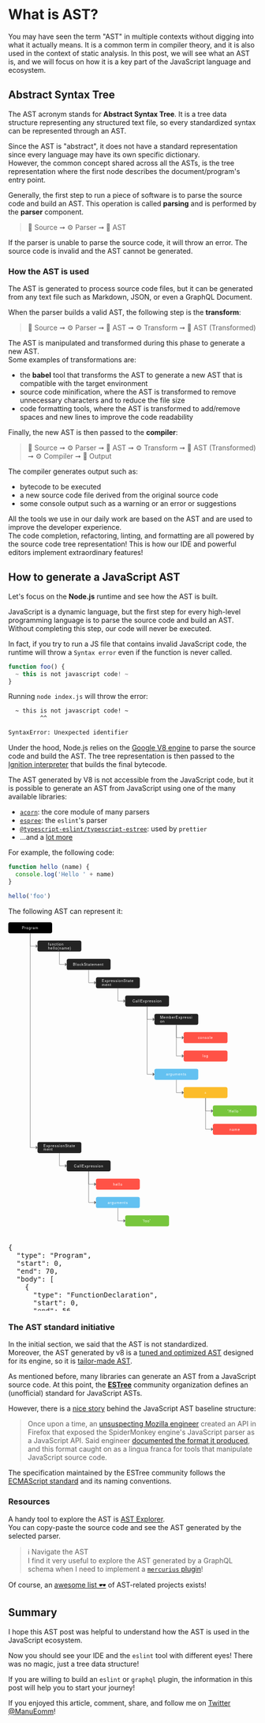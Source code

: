 # What is AST?

You may have seen the term "AST" in multiple contexts without digging into what it actually means.
It is a common term in compiler theory, and it is also used in the context of static analysis.
In this post, we will see what an AST is, and we will focus on how it is a key part of the JavaScript language and ecosystem.


## Abstract Syntax Tree

The AST acronym stands for **Abstract Syntax Tree**.
It is a tree data structure representing any structured text file, so every standardized syntax can be represented through an AST.  

Since the AST is "abstract", it does not have a standard representation since every language may have its own specific dictionary.  
However, the common concept shared across all the ASTs, is the tree representation where the first node describes the document/program's entry point.

Generally, the first step to run a piece of software is to parse the source code and build an AST.
This operation is called **parsing** and is performed by the **parser** component.

> 📄 Source ➞ ⚙️ Parser ➞ 🌲 AST

If the parser is unable to parse the source code, it will throw an error.
The source code is invalid and the AST cannot be generated.


### How the AST is used

The AST is generated to process source code files, but it can be generated from any text file such as Markdown, JSON, or even a GraphQL Document.

When the parser builds a valid AST, the following step is the **transform**:

> 📄 Source ➞ ⚙️ Parser ➞ 🌲 AST ➞ ⚙️ Transform ➞ 🌲 AST (Transformed)

The AST is manipulated and transformed during this phase to generate a new AST.  
Some examples of transformations are:

- the **babel** tool that transforms the AST to generate a new AST that is compatible with the target environment
- source code minification, where the AST is transformed to remove unnecessary characters and to reduce the file size
- code formatting tools, where the AST is transformed to add/remove spaces and new lines to improve the code readability

Finally, the new AST is then passed to the **compiler**:

> 📄 Source ➞ ⚙️ Parser ➞ 🌲 AST ➞ ⚙️ Transform ➞ 🌲 AST (Transformed) ➞ ⚙️ Compiler ➞ 📄 Output

The compiler generates output such as:

- bytecode to be executed
- a new source code file derived from the original source code
- some console output such as a warning or an error or suggestions

All the tools we use in our daily work are based on the AST and are used to improve the developer experience.  
The code completion, refactoring, linting, and formatting are all powered by the source code tree representation!
This is how our IDE and powerful editors implement extraordinary features!


## How to generate a JavaScript AST

Let's focus on the **Node.js** runtime and see how the AST is built.

JavaScript is a dynamic language, but the first step for every high-level programming language is
to parse the source code and build an AST.
Without completing this step, our code will never be executed.

In fact, if you try to run a JS file that contains invalid JavaScript code,
the runtime will throw a `Syntax error` even if the function is never called.

```js
function foo() {
  ~ this is not javascript code! ~
}
```

Running `node index.js` will throw the error:

```sh
  ~ this is not javascript code! ~
         ^^

SyntaxError: Unexpected identifier
```

Under the hood, Node.js relies on the [Google V8 engine](https://v8.dev/) to parse the source code and build the AST.
The tree representation is then passed to the [Ignition interpreter](https://v8.dev/docs/ignition) that builds the final bytecode.

The AST generated by V8 is not accessible from the JavaScript code, but it is possible to generate an
AST from JavaScript using one of the many available libraries:

- [`acorn`](https://www.npmjs.com/package/acorn): the core module of many parsers
- [`espree`](https://www.npmjs.com/package/espree): the `eslint`'s parser
- [`@typescript-eslint/typescript-estree`](https://www.npmjs.com/package/@typescript-eslint/typescript-estree): used by `prettier`
- ...and a [lot more](https://www.npmjs.com/search?q=keywords:ast)

For example, the following code:

```js
function hello (name) {
  console.log('Hello ' + name)
}

hello('foo')
```

The following AST can represent it:

<svg xmlns="http://www.w3.org/2000/svg" width="100%" height="100%" xmlns:xlink="http://www.w3.org/1999/xlink" joint-selector="svg" id="v-328" viewBox="0 0 680 840"><defs joint-selector="defs"><marker id="v-2-857093843" orient="auto" overflow="visible" markerUnits="userSpaceOnUse"><path id="v-125" stroke="#666" fill="#666" transform="rotate(180)" d="M 4 -4 0 0 4 4 z"/></marker></defs><g joint-selector="layers" class="joint-layers"><g class="joint-back-layer"/><g class="joint-cells-layer joint-viewport"><g model-id="1c02cf41-ac29-417d-aabd-abfca3c19b2c" data-type="ast.Node" id="j_48" class="joint-cell joint-type-ast joint-type-ast-node joint-element joint-theme-default" transform="translate(0,0)"><rect id="v-148" rx="5" ry="5" stroke="none" fill="black" width="120" height="30"/><text id="v-149" font-size="10" xml:space="preserve" y="0.8em" fill="white" font-family="'Helvetica Neue Light','Helvetica Neue','Source Sans Pro',sans-serif" letter-spacing="1px" transform="matrix(1,0,0,1,37.3,10.7)"><tspan dy="0" class="v-line">Program</tspan></text><path id="v-150" stroke="#666" d="M 0 0 0 10 M -5 10 5 10" visibility="hidden" pointer-events="none" transform="matrix(1,0,0,1,60,30)"/></g><g model-id="df432655-9f0a-4cfe-8c11-c97d03d9b98f" data-type="ast.Node" id="j_49" class="joint-cell joint-type-ast joint-type-ast-node joint-element joint-theme-default" transform="translate(80,50)"><rect id="v-153" rx="5" ry="5" stroke="none" fill="#232323" width="120" height="30"/><text id="v-154" font-size="10" xml:space="preserve" y="0.8em" fill="white" font-family="'Helvetica Neue Light','Helvetica Neue','Source Sans Pro',sans-serif" letter-spacing="1px" transform="matrix(1,0,0,1,28.9,5.7)"><tspan dy="0" class="v-line">function</tspan><tspan dy="1em" x="0" class="v-line">hello(name)</tspan></text><path id="v-155" stroke="#666" d="M 0 0 0 10 M -5 10 5 10" visibility="hidden" pointer-events="none" transform="matrix(1,0,0,1,60,30)"/></g><g model-id="bd4afd17-9bb6-419a-8dd2-176c3bd83c8c" data-type="ast.Node" id="j_51" class="joint-cell joint-type-ast joint-type-ast-node joint-element joint-theme-default" transform="translate(160,100)"><rect id="v-158" rx="5" ry="5" stroke="none" fill="#232323" width="120" height="30"/><text id="v-159" font-size="10" xml:space="preserve" y="0.8em" fill="white" font-family="'Helvetica Neue Light','Helvetica Neue','Source Sans Pro',sans-serif" letter-spacing="1px" transform="matrix(1,0,0,1,17.2,10.8)"><tspan dy="0" class="v-line">BlockStatement</tspan></text><path id="v-160" stroke="#666" d="M 0 0 0 10 M -5 10 5 10" visibility="hidden" pointer-events="none" transform="matrix(1,0,0,1,60,30)"/></g><g model-id="078d14a4-29d3-4b06-b235-71e8cc138f1a" data-type="ast.Node" id="j_71" class="joint-cell joint-type-ast joint-type-ast-node joint-element joint-theme-default" transform="translate(80,600)"><rect id="v-208" rx="5" ry="5" stroke="none" fill="#232323" width="120" height="30"/><text id="v-209" font-size="10" xml:space="preserve" y="0.8em" fill="white" font-family="'Helvetica Neue Light','Helvetica Neue','Source Sans Pro',sans-serif" letter-spacing="1px" transform="matrix(1,0,0,1,16.1,5.7)"><tspan dy="0" class="v-line">ExpressionState</tspan><tspan dy="1em" x="0" class="v-line">ment</tspan></text><path id="v-210" stroke="#666" d="M 0 0 0 10 M -5 10 5 10" visibility="hidden" pointer-events="none" transform="matrix(1,0,0,1,60,30)"/></g><g model-id="2bc57b7f-fa1a-42d6-8fe1-6e5693eec5b0" data-type="ast.Node" id="j_73" class="joint-cell joint-type-ast joint-type-ast-node joint-element joint-theme-default" transform="translate(160,650)"><rect id="v-213" rx="5" ry="5" stroke="none" fill="#232323" width="120" height="30"/><text id="v-214" font-size="10" xml:space="preserve" y="0.8em" fill="white" font-family="'Helvetica Neue Light','Helvetica Neue','Source Sans Pro',sans-serif" letter-spacing="1px" transform="matrix(1,0,0,1,19.9,10.7)"><tspan dy="0" class="v-line">CallExpression</tspan></text><path id="v-215" stroke="#666" d="M 0 0 0 10 M -5 10 5 10" visibility="hidden" pointer-events="none" transform="matrix(1,0,0,1,60,30)"/></g><g model-id="ae4b7488-64e2-4402-857b-afc85b678ab4" data-type="ast.Node" id="j_75" class="joint-cell joint-type-ast joint-type-ast-node joint-element joint-theme-default" transform="translate(240,700)"><rect id="v-218" rx="5" ry="5" stroke="none" fill="#ff5246" width="120" height="30"/><text id="v-219" font-size="10" xml:space="preserve" y="0.8em" fill="white" font-family="'Helvetica Neue Light','Helvetica Neue','Source Sans Pro',sans-serif" letter-spacing="1px" transform="matrix(1,0,0,1,46.9,10.7)"><tspan dy="0" class="v-line">hello</tspan></text><path id="v-220" stroke="#666" d="M 0 0 0 10 M -5 10 5 10" visibility="hidden" pointer-events="none" transform="matrix(1,0,0,1,60,30)"/></g><g model-id="f72dca2a-008b-4985-8e0c-cf5552828fbf" data-type="ast.Node" id="j_77" class="joint-cell joint-type-ast joint-type-ast-node joint-element joint-theme-default" transform="translate(240,750)"><rect id="v-223" rx="5" ry="5" stroke="none" fill="#63c1f1" width="120" height="30"/><text id="v-224" font-size="10" xml:space="preserve" y="0.8em" fill="white" font-family="'Helvetica Neue Light','Helvetica Neue','Source Sans Pro',sans-serif" letter-spacing="1px" transform="matrix(1,0,0,1,31.8,10.7)"><tspan dy="0" class="v-line">arguments</tspan></text><path id="v-225" stroke="#666" d="M 0 0 0 10 M -5 10 5 10" visibility="hidden" pointer-events="none" transform="matrix(1,0,0,1,60,30)"/></g><g model-id="35b018e7-c9b5-4efa-a1c7-8d8bcf14b6ce" data-type="ast.Node" id="j_79" class="joint-cell joint-type-ast joint-type-ast-node joint-element joint-theme-default" transform="translate(320,800)"><rect id="v-228" rx="5" ry="5" stroke="none" fill="#77c63d" width="120" height="30"/><text id="v-229" font-size="10" xml:space="preserve" y="0.8em" fill="white" font-family="'Helvetica Neue Light','Helvetica Neue','Source Sans Pro',sans-serif" letter-spacing="1px" transform="matrix(1,0,0,1,47.5,10.7)"><tspan dy="0" class="v-line">'foo'</tspan></text><path id="v-230" stroke="#666" d="M 0 0 0 10 M -5 10 5 10" visibility="hidden" pointer-events="none" transform="matrix(1,0,0,1,60,30)"/></g><g model-id="ed1341b6-505b-47f1-91a3-40a34fcebeeb" data-type="ast.Link" id="j_50" class="joint-cell joint-type-ast joint-type-ast-link joint-link joint-theme-default"><path class="connection" id="v-233" fill="none" stroke="#666" pointer-events="none" marker-end="url(#v-2-857093843)" d="M 60 30 L 60 65 L 80 65"/></g><g model-id="5ee02719-5cec-4b1b-bd41-e594175cde2d" data-type="ast.Link" id="j_52" class="joint-cell joint-type-ast joint-type-ast-link joint-link joint-theme-default"><path class="connection" id="v-234" fill="none" stroke="#666" pointer-events="none" marker-end="url(#v-2-857093843)" d="M 140 80 L 140 115 L 160 115"/></g><g model-id="c1f890bb-7768-42ab-bbb3-70593fc1780f" data-type="ast.Link" id="j_72" class="joint-cell joint-type-ast joint-type-ast-link joint-link joint-theme-default"><path class="connection" id="v-244" fill="none" stroke="#666" pointer-events="none" marker-end="url(#v-2-857093843)" d="M 60 30 L 60 615 L 80 615"/></g><g model-id="0628ca86-ad48-4f69-97cb-cf26a028c744" data-type="ast.Link" id="j_74" class="joint-cell joint-type-ast joint-type-ast-link joint-link joint-theme-default"><path class="connection" id="v-245" fill="none" stroke="#666" pointer-events="none" marker-end="url(#v-2-857093843)" d="M 140 630 L 140 665 L 160 665"/></g><g model-id="2f2be957-fff2-45db-99f2-5f8aa6bcd929" data-type="ast.Link" id="j_76" class="joint-cell joint-type-ast joint-type-ast-link joint-link joint-theme-default"><path class="connection" id="v-246" fill="none" stroke="#666" pointer-events="none" marker-end="url(#v-2-857093843)" d="M 220 680 L 220 715 L 240 715"/></g><g model-id="d9a01341-c610-480b-90d4-f390dbe76520" data-type="ast.Link" id="j_78" class="joint-cell joint-type-ast joint-type-ast-link joint-link joint-theme-default"><path class="connection" id="v-247" fill="none" stroke="#666" pointer-events="none" marker-end="url(#v-2-857093843)" d="M 220 680 L 220 765 L 240 765"/></g><g model-id="8199f78a-fc0d-4136-8185-8142340a278f" data-type="ast.Link" id="j_80" class="joint-cell joint-type-ast joint-type-ast-link joint-link joint-theme-default"><path class="connection" id="v-248" fill="none" stroke="#666" pointer-events="none" marker-end="url(#v-2-857093843)" d="M 300 780 L 300 815 L 320 815"/></g><g model-id="28d69301-7402-4be5-99c5-7b09e6911ef8" data-type="ast.Node" id="j_81" class="joint-cell joint-type-ast joint-type-ast-node joint-element joint-theme-default" transform="translate(240,150)"><rect id="v-254" rx="5" ry="5" stroke="none" fill="#232323" width="120" height="30"/><text id="v-255" font-size="10" xml:space="preserve" y="0.8em" fill="white" font-family="'Helvetica Neue Light','Helvetica Neue','Source Sans Pro',sans-serif" letter-spacing="1px" transform="matrix(1,0,0,1,16.1,5.8)"><tspan dy="0" class="v-line">ExpressionState</tspan><tspan dy="1em" x="0" class="v-line">ment</tspan></text><path id="v-256" stroke="#666" d="M 0 0 0 10 M -5 10 5 10" visibility="hidden" pointer-events="none" transform="matrix(1,0,0,1,60,30)"/></g><g model-id="74496f4f-765e-4e5a-92fb-bf3e7db1f046" data-type="ast.Node" id="j_82" class="joint-cell joint-type-ast joint-type-ast-node joint-element joint-theme-default" transform="translate(320,200)"><rect id="v-259" rx="5" ry="5" stroke="none" fill="#232323" width="120" height="30"/><text id="v-260" font-size="10" xml:space="preserve" y="0.8em" fill="white" font-family="'Helvetica Neue Light','Helvetica Neue','Source Sans Pro',sans-serif" letter-spacing="1px" transform="matrix(1,0,0,1,19.9,10.8)"><tspan dy="0" class="v-line">CallExpression</tspan></text><path id="v-261" stroke="#666" d="M 0 0 0 10 M -5 10 5 10" visibility="hidden" pointer-events="none" transform="matrix(1,0,0,1,60,30)"/></g><g model-id="62d8eb59-fb2c-4166-866a-eb4ab17f8031" data-type="ast.Node" id="j_83" class="joint-cell joint-type-ast joint-type-ast-node joint-element joint-theme-default" transform="translate(400,250)"><rect id="v-264" rx="5" ry="5" stroke="none" fill="#232323" width="120" height="30"/><text id="v-265" font-size="10" xml:space="preserve" y="0.8em" fill="white" font-family="'Helvetica Neue Light','Helvetica Neue','Source Sans Pro',sans-serif" letter-spacing="1px" transform="matrix(1,0,0,1,15.4,5.7)"><tspan dy="0" class="v-line">MemberExpressi</tspan><tspan dy="1em" x="0" class="v-line">on</tspan></text><path id="v-266" stroke="#666" d="M 0 0 0 10 M -5 10 5 10" visibility="hidden" pointer-events="none" transform="matrix(1,0,0,1,60,30)"/></g><g model-id="2086bdab-2191-4c4f-96c1-88aa9901d299" data-type="ast.Node" id="j_99" class="joint-cell joint-type-ast joint-type-ast-node joint-element joint-theme-default" transform="translate(480,300)"><rect id="v-313" rx="5" ry="5" stroke="none" fill="#ff5246" width="120" height="30"/><text id="v-314" font-size="10" xml:space="preserve" y="0.8em" fill="white" font-family="'Helvetica Neue Light','Helvetica Neue','Source Sans Pro',sans-serif" letter-spacing="1px" transform="matrix(1,0,0,1,39,10.7)"><tspan dy="0" class="v-line">console</tspan></text><path id="v-315" stroke="#666" d="M 0 0 0 10 M -5 10 5 10" visibility="hidden" pointer-events="none" transform="matrix(1,0,0,1,60,30)"/></g><g model-id="decd924c-6d30-4f6e-9f0c-484e1cbbbdf6" data-type="ast.Node" id="j_100" class="joint-cell joint-type-ast joint-type-ast-node joint-element joint-theme-default" transform="translate(480,350)"><rect id="v-318" rx="5" ry="5" stroke="none" fill="#ff5246" width="120" height="30"/><text id="v-319" font-size="10" xml:space="preserve" y="0.8em" fill="white" font-family="'Helvetica Neue Light','Helvetica Neue','Source Sans Pro',sans-serif" letter-spacing="1px" transform="matrix(1,0,0,1,51.6,10.7)"><tspan dy="0" class="v-line">log</tspan></text><path id="v-320" stroke="#666" d="M 0 0 0 10 M -5 10 5 10" visibility="hidden" pointer-events="none" transform="matrix(1,0,0,1,60,30)"/></g><g model-id="2f2a66d1-e8f5-46f8-85aa-5514f4d09aa3" data-type="ast.Node" id="j_86" class="joint-cell joint-type-ast joint-type-ast-node joint-element joint-theme-default" transform="translate(400,400)"><rect id="v-279" rx="5" ry="5" stroke="none" fill="#63c1f1" width="120" height="30"/><text id="v-280" font-size="10" xml:space="preserve" y="0.8em" fill="white" font-family="'Helvetica Neue Light','Helvetica Neue','Source Sans Pro',sans-serif" letter-spacing="1px" transform="matrix(1,0,0,1,31.8,10.8)"><tspan dy="0" class="v-line">arguments</tspan></text><path id="v-281" stroke="#666" d="M 0 0 0 10 M -5 10 5 10" visibility="hidden" pointer-events="none" transform="matrix(1,0,0,1,60,30)"/></g><g model-id="7f33771b-d718-4704-9b9a-08325c88fa21" data-type="ast.Node" id="j_87" class="joint-cell joint-type-ast joint-type-ast-node joint-element joint-theme-default" transform="translate(480,450)"><rect id="v-284" rx="5" ry="5" stroke="none" fill="#fcbc2a" width="120" height="30"/><text id="v-285" font-size="10" xml:space="preserve" y="0.8em" fill="white" font-family="'Helvetica Neue Light','Helvetica Neue','Source Sans Pro',sans-serif" letter-spacing="1px" transform="matrix(1,0,0,1,56.5,10.8)"><tspan dy="0" class="v-line">+</tspan></text><path id="v-286" stroke="#666" d="M 0 0 0 10 M -5 10 5 10" visibility="hidden" pointer-events="none" transform="matrix(1,0,0,1,60,30)"/></g><g model-id="22b73a50-97d5-49ed-906d-81e2775e2a1d" data-type="ast.Node" id="j_88" class="joint-cell joint-type-ast joint-type-ast-node joint-element joint-theme-default" transform="translate(560,500)"><rect id="v-289" rx="5" ry="5" stroke="none" fill="#77c63d" width="120" height="30"/><text id="v-290" font-size="10" xml:space="preserve" y="0.8em" fill="white" font-family="'Helvetica Neue Light','Helvetica Neue','Source Sans Pro',sans-serif" letter-spacing="1px" transform="matrix(1,0,0,1,40.4,10.8)"><tspan dy="0" class="v-line">'Hello '</tspan></text><path id="v-291" stroke="#666" d="M 0 0 0 10 M -5 10 5 10" visibility="hidden" pointer-events="none" transform="matrix(1,0,0,1,60,30)"/></g><g model-id="84c01dfd-ba01-4835-b0b7-c88a300f7f8a" data-type="ast.Node" id="j_89" class="joint-cell joint-type-ast joint-type-ast-node joint-element joint-theme-default" transform="translate(560,550)"><rect id="v-294" rx="5" ry="5" stroke="none" fill="#ff5246" width="120" height="30"/><text id="v-295" font-size="10" xml:space="preserve" y="0.8em" fill="white" font-family="'Helvetica Neue Light','Helvetica Neue','Source Sans Pro',sans-serif" letter-spacing="1px" transform="matrix(1,0,0,1,45.6,10.8)"><tspan dy="0" class="v-line">name</tspan></text><path id="v-296" stroke="#666" d="M 0 0 0 10 M -5 10 5 10" visibility="hidden" pointer-events="none" transform="matrix(1,0,0,1,60,30)"/></g><g model-id="62f3d3f1-2de4-4979-8fe5-ba6e6e4d3ceb" data-type="ast.Link" id="j_90" class="joint-cell joint-type-ast joint-type-ast-link joint-link joint-theme-default"><path class="connection" id="v-299" fill="none" stroke="#666" pointer-events="none" marker-end="url(#v-2-857093843)" d="M 300 180 L 300 215 L 320 215"/></g><g model-id="20fc4d2a-5fa8-4dd3-9838-f64a134bdb4f" data-type="ast.Link" id="j_91" class="joint-cell joint-type-ast joint-type-ast-link joint-link joint-theme-default"><path class="connection" id="v-300" fill="none" stroke="#666" pointer-events="none" marker-end="url(#v-2-857093843)" d="M 380 230 L 380 265 L 400 265"/></g><g model-id="b5776c74-e5fb-46d2-9a47-bab9f9ca4bb2" data-type="ast.Link" id="j_92" class="joint-cell joint-type-ast joint-type-ast-link joint-link joint-theme-default"><path class="connection" id="v-301" fill="none" stroke="#666" pointer-events="none" marker-end="url(#v-2-857093843)" d="M 380 230 L 380 415 L 400 415"/></g><g model-id="a100a1d6-00c9-4931-b949-e3f223e04c50" data-type="ast.Link" id="j_101" class="joint-cell joint-type-ast joint-type-ast-link joint-link joint-theme-default"><path class="connection" id="v-323" fill="none" stroke="#666" pointer-events="none" marker-end="url(#v-2-857093843)" d="M 460 280 L 460 315 L 480 315"/></g><g model-id="a2cc4a5c-91bb-4f61-bec8-80e5be4a952f" data-type="ast.Link" id="j_102" class="joint-cell joint-type-ast joint-type-ast-link joint-link joint-theme-default"><path class="connection" id="v-324" fill="none" stroke="#666" pointer-events="none" marker-end="url(#v-2-857093843)" d="M 460 280 L 460 365 L 480 365"/></g><g model-id="69306d9b-44f2-4785-a315-f19823576bdf" data-type="ast.Link" id="j_95" class="joint-cell joint-type-ast joint-type-ast-link joint-link joint-theme-default"><path class="connection" id="v-304" fill="none" stroke="#666" pointer-events="none" marker-end="url(#v-2-857093843)" d="M 460 430 L 460 465 L 480 465"/></g><g model-id="eac7c443-feb3-43e2-ab21-11d064ccb12a" data-type="ast.Link" id="j_96" class="joint-cell joint-type-ast joint-type-ast-link joint-link joint-theme-default"><path class="connection" id="v-305" fill="none" stroke="#666" pointer-events="none" marker-end="url(#v-2-857093843)" d="M 540 480 L 540 515 L 560 515"/></g><g model-id="73f1b734-acca-46fe-ba17-5829d96c7261" data-type="ast.Link" id="j_97" class="joint-cell joint-type-ast joint-type-ast-link joint-link joint-theme-default"><path class="connection" id="v-306" fill="none" stroke="#666" pointer-events="none" marker-end="url(#v-2-857093843)" d="M 540 480 L 540 565 L 560 565"/></g><g model-id="b7b454a4-6277-479b-a254-d40a233e9eb4" data-type="ast.Link" id="j_98" class="joint-cell joint-type-ast joint-type-ast-link joint-link joint-theme-default"><path class="connection" id="v-307" fill="none" stroke="#666" pointer-events="none" marker-end="url(#v-2-857093843)" d="M 220 130 L 220 165 L 240 165"/></g></g><g class="joint-labels-layer joint-viewport"/><g class="joint-front-layer"/><g class="joint-tools-layer"/></g></svg>

<div style="max-height: 150px; overflow: scroll">

<pre>
{
  "type": "Program",
  "start": 0,
  "end": 70,
  "body": [
    {
      "type": "FunctionDeclaration",
      "start": 0,
      "end": 56,
      "id": {
        "type": "Identifier",
        "start": 9,
        "end": 14,
        "name": "hello"
      },
      "expression": false,
      "generator": false,
      "async": false,
      "params": [
        {
          "type": "Identifier",
          "start": 16,
          "end": 20,
          "name": "name"
        }
      ],
      "body": {
        "type": "BlockStatement",
        "start": 22,
        "end": 56,
        "body": [
          {
            "type": "ExpressionStatement",
            "start": 26,
            "end": 54,
            "expression": {
              "type": "CallExpression",
              "start": 26,
              "end": 54,
              "callee": {
                "type": "MemberExpression",
                "start": 26,
                "end": 37,
                "object": {
                  "type": "Identifier",
                  "start": 26,
                  "end": 33,
                  "name": "console"
                },
                "property": {
                  "type": "Identifier",
                  "start": 34,
                  "end": 37,
                  "name": "log"
                },
                "computed": false,
                "optional": false
              },
              "arguments": [
                {
                  "type": "BinaryExpression",
                  "start": 38,
                  "end": 53,
                  "left": {
                    "type": "Literal",
                    "start": 38,
                    "end": 46,
                    "value": "Hello ",
                    "raw": "'Hello '"
                  },
                  "operator": "+",
                  "right": {
                    "type": "Identifier",
                    "start": 49,
                    "end": 53,
                    "name": "name"
                  }
                }
              ],
              "optional": false
            }
          }
        ]
      }
    },
    {
      "type": "ExpressionStatement",
      "start": 58,
      "end": 70,
      "expression": {
        "type": "CallExpression",
        "start": 58,
        "end": 70,
        "callee": {
          "type": "Identifier",
          "start": 58,
          "end": 63,
          "name": "hello"
        },
        "arguments": [
          {
            "type": "Literal",
            "start": 64,
            "end": 69,
            "value": "foo",
            "raw": "'foo'"
          }
        ],
        "optional": false
      }
    }
  ],
  "sourceType": "module"
}
</pre>

</div>

### The AST standard initiative

In the initial section, we said that the AST is not standardized.  
Moreover, the AST generated by v8 is a [tuned and optimized AST](https://v8.dev/blog/scanner) designed for its engine, so it is [tailor-made AST](https://groups.google.com/g/v8-users/c/_WracRX9BTQ?pli=1).

As mentioned before, many libraries can generate an AST from a JavaScript source code.
At this point, the [**ESTree**](https://github.com/estree) community organization defines an (unofficial) standard for JavaScript ASTs.

However, there is a [nice story](https://github.com/estree/estree#the-estree-spec) behind the JavaScript AST baseline structure:

> Once upon a time, an [unsuspecting Mozilla engineer](http://calculist.org) created an API in Firefox that exposed the SpiderMonkey engine's JavaScript parser as a JavaScript API. Said engineer [documented the format it produced](https://web.archive.org/web/20210314002546/https://developer.mozilla.org/en-US/docs/Mozilla/Projects/SpiderMonkey/Parser_API), and this format caught on as a lingua franca for tools that manipulate JavaScript source code.

The specification maintained by the ESTree community follows the [ECMAScript standard](https://tc39.es/ecma262/) and its naming conventions.


### Resources

A handy tool to explore the AST is [AST Explorer](https://astexplorer.net/).  
You can copy-paste the source code and see the AST generated by the selected parser.

> ℹ️ Navigate the AST  
> I find it very useful to explore the AST generated by a GraphQL schema when I need to implement a [`mercurius` plugin](https://github.com/Eomm/mercurius-logging/)!

Of course, an [awesome list 🕶](https://github.com/cowchimp/awesome-ast) of AST-related projects exists!


## Summary

I hope this AST post was helpful to understand how the AST is used in the JavaScript ecosystem.

Now you should see your IDE and the `eslint` tool with different eyes!
There was no magic, just a tree data structure!

If you are willing to build an `eslint` or `graphql` plugin, the information in this post will
help you to start your journey!

If you enjoyed this article, comment, share, and follow me on [Twitter @ManuEomm](https://twitter.com/ManuEomm)!
